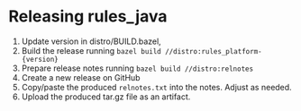 # Releasing rules_java

1. Update version in distro/BUILD.bazel,
2. Build the release running `bazel build //distro:rules_platform-{version}`
3. Prepare release notes running `bazel build //distro:relnotes`
4. Create a new release on GitHub
5. Copy/paste the produced `relnotes.txt` into the notes. Adjust as needed.
6. Upload the produced tar.gz file as an artifact.
